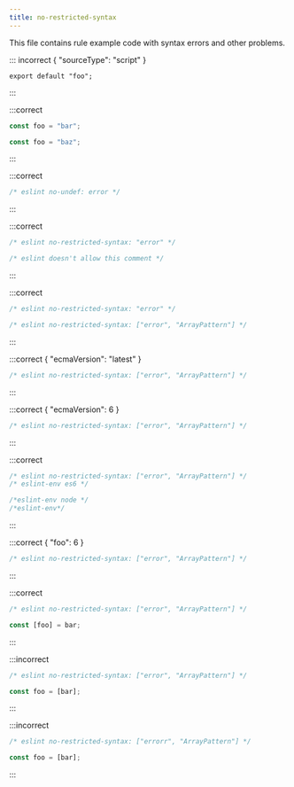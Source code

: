 ```yaml
---
title: no-restricted-syntax
---
```


This file contains rule example code with syntax errors and other problems.

<!-- markdownlint-capture -->
<!-- markdownlint-disable MD040 -->
::: incorrect { "sourceType": "script" }

```
export default "foo";
```

:::
<!-- markdownlint-restore -->

:::correct

````ts
const foo = "bar";

const foo = "baz";
````

:::

:::correct

```js
/* eslint no-undef: error */
```

:::

:::correct

```js
/* eslint no-restricted-syntax: "error" */

/* eslint doesn't allow this comment */
```

:::

:::correct

```js
/* eslint no-restricted-syntax: "error" */

/* eslint no-restricted-syntax: ["error", "ArrayPattern"] */
```

:::

:::correct { "ecmaVersion": "latest" }

```js
/* eslint no-restricted-syntax: ["error", "ArrayPattern"] */
```

:::

:::correct { "ecmaVersion": 6 }

```js
/* eslint no-restricted-syntax: ["error", "ArrayPattern"] */
```

:::

:::correct

```js
/* eslint no-restricted-syntax: ["error", "ArrayPattern"] */
/* eslint-env es6 */

/*eslint-env node */
/*eslint-env*/
```

:::

:::correct { "foo": 6 }

```js
/* eslint no-restricted-syntax: ["error", "ArrayPattern"] */
```

:::

:::correct

```js
/* eslint no-restricted-syntax: ["error", "ArrayPattern"] */

const [foo] = bar;
```

:::

:::incorrect

```js
/* eslint no-restricted-syntax: ["error", "ArrayPattern"] */

const foo = [bar];
```

:::

:::incorrect

```js
/* eslint no-restricted-syntax: ["errorr", "ArrayPattern"] */

const foo = [bar];
```

:::
